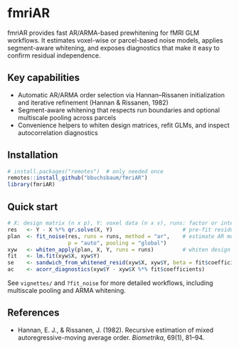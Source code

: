 # fmriAR

fmriAR provides fast AR/ARMA-based prewhitening for fMRI GLM workflows. It estimates voxel-wise or parcel-based noise models, applies segment-aware whitening, and exposes diagnostics that make it easy to confirm residual independence.

## Key capabilities
- Automatic AR/ARMA order selection via Hannan–Rissanen initialization and iterative refinement (Hannan & Rissanen, 1982)
- Segment-aware whitening that respects run boundaries and optional multiscale pooling across parcels
- Convenience helpers to whiten design matrices, refit GLMs, and inspect autocorrelation diagnostics

## Installation

```r
# install.packages("remotes")  # only needed once
remotes::install_github("bbuchsbaum/fmriAR")
library(fmriAR)
```

## Quick start

```r
# X: design matrix (n x p), Y: voxel data (n x v), runs: factor or integer run labels
res   <- Y - X %*% qr.solve(X, Y)                      # pre-fit residuals
plan  <- fit_noise(res, runs = runs, method = "ar",    # estimate AR model
                   p = "auto", pooling = "global")
xyw   <- whiten_apply(plan, X, Y, runs = runs)         # whiten design and data
fit   <- lm.fit(xyw$X, xyw$Y)
se    <- sandwich_from_whitened_resid(xyw$X, xyw$Y, beta = fit$coefficients)
ac    <- acorr_diagnostics(xyw$Y - xyw$X %*% fit$coefficients)
```

See `vignettes/` and `?fit_noise` for more detailed workflows, including multiscale pooling and ARMA whitening.

## References

- Hannan, E. J., & Rissanen, J. (1982). Recursive estimation of mixed autoregressive-moving average order. *Biometrika*, 69(1), 81–94.
